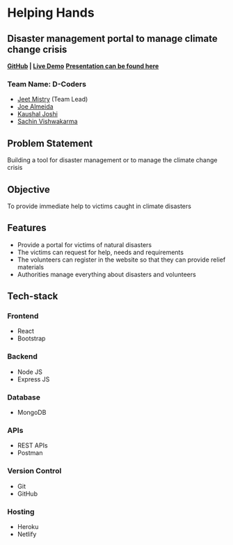 # Helping Hands
## Disaster management portal to manage climate change crisis

**[GitHub](https://github.com/technovanza-hackathon) | [Live Demo]()**
**[Presentation can be found here](https://www.canva.com/design/DAE4yExmyZQ/sXFv_WOreI229g1ms4GeKQ/view?utm_content=DAE4yExmyZQ&utm_campaign=designshare&utm_medium=link&utm_source=sharebutton)**

### Team Name: D-Coders
- [Jeet Mistry](https://www.linkedin.com/in/jeet-mistry-47a866208/) (Team Lead)
- [Joe Almeida](https://j0sal.github.io/Portfolio/)
- [Kaushal Joshi](https://twitter.com/clumsy_coder)
- [Sachin Vishwakarma](https://sachin-v-portfolio.netlify.app/)

## Problem Statement
Building a tool for disaster management or to manage the climate change crisis

## Objective
To provide immediate help to victims caught in climate disasters

## Features
- Provide a portal for victims of natural disasters
- The victims can request for help, needs and requirements
- The volunteers can register in the website so that they can provide relief materials
- Authorities manage everything about disasters and volunteers

## Tech-stack
### Frontend
- React
- Bootstrap
### Backend
- Node JS
- Express JS
### Database
- MongoDB
### APIs
- REST APIs
- Postman
### Version Control
- Git
- GitHub
### Hosting
- Heroku
- Netlify